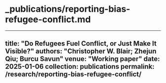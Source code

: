 # _publications/reporting-bias-refugee-conflict.md
---
title: "Do Refugees Fuel Conflict, or Just Make It Visible?"
authors: "Christopher W. Blair; Zhejun Qiu; Burcu Savun"
venue: "Working paper"
date: 2025-01-06
collection: publications
permalink: /research/reporting-bias-refugee-conflict/
---
